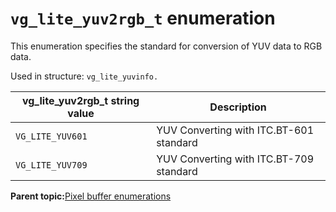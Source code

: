 # `vg_lite_yuv2rgb_t` enumeration 

This enumeration specifies the standard for conversion of YUV data to RGB data.

Used in structure: `vg_lite_yuvinfo.`

|vg\_lite\_yuv2rgb\_t string value|Description|
|-----------------------------------|-------------|
|`VG_LITE_YUV601`|YUV Converting with ITC.BT-601 standard|
|`VG_LITE_YUV709`|YUV Converting with ITC.BT-709 standard|

**Parent topic:**[Pixel buffer enumerations](../topics/pixel_buffer_enumerations.md)

